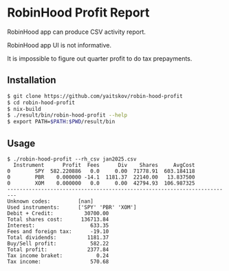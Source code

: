 # RobinHood Profit Report

RobinHood app can produce CSV activity report.

RobinHood app UI is not informative.

It is impossible to figure out quarter profit to do tax prepayments.

## Installation

```bash
$ git clone https://github.com/yaitskov/robin-hood-profit
$ cd robin-hood-profit
$ nix-build
$ ./result/bin/robin-hood-profit --help
$ export PATH=$PATH:$PWD/result/bin
```

## Usage
```
$ ./robin-hood-profit --rh_csv jan2025.csv 
  Instrument      Profit  Fees      Div    Shares     AvgCost
0        SPY  582.220886   0.0     0.00  71778.91  603.184118
0        PBR    0.000000 -14.1  1181.37  22140.00   13.837500
0        XOM    0.000000   0.0     0.00  42794.93  106.987325
-------------------------------------------------------------------------
Unknown codes:         [nan]
Used instruments:      ['SPY' 'PBR' 'XOM']
Debit + Credit:          30700.00
Total shares cost:      136713.84
Interest:                  633.35
Fees and foreign tax:      -19.10
Total dividends:          1181.37
Buy/Sell profit:           582.22
Total profit:             2377.84
Tax income braket:           0.24
Tax income:                570.68
```
